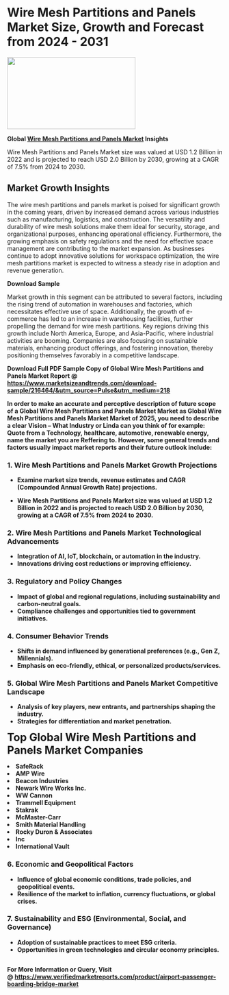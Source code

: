 <H1>Wire Mesh Partitions and Panels Market Size, Growth and Forecast from 2024 - 2031</H1><img class="aligncenter size-medium wp-image-584254" src="https://thirdeyenews.in/wp-content/uploads/2024/09/Global-Market-Research-300x168.jpeg" alt="" width="300" height="168" /><p><strong>Global&nbsp;<a href="https://www.marketsizeandtrends.com/download-sample/216464/&amp;utm_source=Pulse&amp;utm_medium=218">Wire Mesh Partitions and Panels Market</a> Insights</strong></p><p>Wire Mesh Partitions and Panels Market size was valued at USD 1.2 Billion in 2022 and is projected to reach USD 2.0 Billion by 2030, growing at a CAGR of 7.5% from 2024 to 2030.</p><p><h2>Market Growth Insights</h2> <p>The wire mesh partitions and panels market is poised for significant growth in the coming years, driven by increased demand across various industries such as manufacturing, logistics, and construction. The versatility and durability of wire mesh solutions make them ideal for security, storage, and organizational purposes, enhancing operational efficiency. Furthermore, the growing emphasis on safety regulations and the need for effective space management are contributing to the market expansion. As businesses continue to adopt innovative solutions for workspace optimization, the wire mesh partitions market is expected to witness a steady rise in adoption and revenue generation.</p> <p><strong>Download Sample</strong></p> <p>Market growth in this segment can be attributed to several factors, including the rising trend of automation in warehouses and factories, which necessitates effective use of space. Additionally, the growth of e-commerce has led to an increase in warehousing facilities, further propelling the demand for wire mesh partitions. Key regions driving this growth include North America, Europe, and Asia-Pacific, where industrial activities are booming. Companies are also focusing on sustainable materials, enhancing product offerings, and fostering innovation, thereby positioning themselves favorably in a competitive landscape.</p> <p><strong></p><p><span class=""><strong>Download Full PDF Sample Copy of Global Wire Mesh Partitions and Panels Market Report</strong> @ <a href="https://www.marketsizeandtrends.com/download-sample/216464/&amp;utm_source=Pulse&amp;utm_medium=218" target="_blank">https://www.marketsizeandtrends.com/download-sample/216464/&amp;utm_source=Pulse&amp;utm_medium=218</a></span></p><p>In order to make an accurate and perceptive description of future scope of a Global&nbsp;Wire Mesh Partitions and Panels Market Market as Global&nbsp;Wire Mesh Partitions and Panels Market Market of 2025, you need to describe a clear Vision &ndash; What Industry or Linda can you think of for example: Quote from a Technology, healthcare, automotive, renewable energy, name the market you are Reffering to. However, some general trends and factors usually impact market reports and their future outlook include:</p><h3>1.&nbsp;<strong>Wire Mesh Partitions and Panels Market Growth Projections</strong></h3><ul><li>Examine market size trends, revenue estimates and CAGR (Compounded Annual Growth Rate) projections.</li><li><p>Wire Mesh Partitions and Panels Market size was valued at USD 1.2 Billion in 2022 and is projected to reach USD 2.0 Billion by 2030, growing at a CAGR of 7.5% from 2024 to 2030.</p></li></ul><h3>2.&nbsp;<strong>Wire Mesh Partitions and Panels Market Technological Advancements</strong></h3><ul><li>Integration of AI, IoT, blockchain, or automation in the industry.</li><li>Innovations driving cost reductions or improving efficiency.</li></ul><h3>3.&nbsp;<strong>Regulatory and Policy Changes</strong></h3><ul><li>Impact of global and regional regulations, including sustainability and carbon-neutral goals.</li><li>Compliance challenges and opportunities tied to government initiatives.</li></ul><h3>4.&nbsp;<strong>Consumer Behavior Trends</strong></h3><ul><li>Shifts in demand influenced by generational preferences (e.g., Gen Z, Millennials).</li><li>Emphasis on eco-friendly, ethical, or personalized products/services.</li></ul><h3>5.&nbsp;<strong>Global Wire Mesh Partitions and Panels Market Competitive Landscape</strong></h3><ul><li>Analysis of key players, new entrants, and partnerships shaping the industry.</li><li>Strategies for differentiation and market penetration.</li></ul><p data-pm-slice="1 1 []"><span style="color: inherit; font-family: inherit; font-size: 25px;">Top Global Wire Mesh Partitions and Panels Market Companies</span></p><div class="" data-test-id=""><p><li>SafeRack</li><li> AMP Wire</li><li> Beacon Industries</li><li> Newark Wire Works Inc.</li><li> WW Cannon</li><li> Trammell Equipment</li><li> Stakrak</li><li> McMaster-Carr</li><li> Smith Material Handling</li><li> Rocky Duron & Associates</li><li> Inc</li><li> International Vault</li></p></div><h3>6.&nbsp;<strong>Economic and Geopolitical Factors</strong></h3><ul><li>Influence of global economic conditions, trade policies, and geopolitical events.</li><li>Resilience of the market to inflation, currency fluctuations, or global crises.</li></ul><h3>7.&nbsp;<strong>Sustainability and ESG (Environmental, Social, and Governance)</strong></h3><ul><li>Adoption of sustainable practices to meet ESG criteria.</li><li>Opportunities in green technologies and circular economy principles.</li></ul><h2><strong style="font-size: 14px;">For More Information or Query, Visit @&nbsp;</strong><a style="background-color: #ffffff; font-size: 14px;" href="https://www.marketsizeandtrends.com/report/wire-mesh-partitions-and-panels-market/" target="_blank">https://www.verifiedmarketreports.com/product/airport-passenger-boarding-bridge-market</a></h2>
